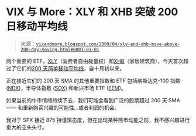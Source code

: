 <!--yml

分类：未分类

日期：2024-05-18 17:50:31

-->

# VIX 与 More：XLY 和 XHB 突破 200 日移动平均线

> 来源：[`vixandmore.blogspot.com/2009/04/xly-and-xhb-move-above-200-day-moving.html#0001-01-01`](http://vixandmore.blogspot.com/2009/04/xly-and-xhb-move-above-200-day-moving.html#0001-01-01)

两个重要的 ETF，[XLY](http://vixandmore.blogspot.com/search/label/XHB)（消费者自由裁量权）和[XHB](http://vixandmore.blogspot.com/search/label/XHB)（家居建筑商），今天首次超过了它们的[200 天简单移动平均线](http://vixandmore.blogspot.com/search/label/200%20day%20SMA)，自十月初以来。

正在接近它们的 200 天 SMA 的其他重要指数和 ETF 包括纳斯达克-100 指数 ([NDX](http://vixandmore.blogspot.com/search/label/NDX))，半导体指数 ([SOX](http://vixandmore.blogspot.com/search/label/SOX)) 和新兴市场 ETF ([EEM](http://vixandmore.blogspot.com/search/label/EEM))。

如果当前的牛市情绪持续下去，我们可能会看到广泛的股票超过 200 天 SMA —— 和重新购买兴趣的可能性…或者利润的机会。

我对于 SPX 接近 875 持谨慎态度，但在出现某种熊市动能之前，我不感兴趣进行重大的空头头寸。
